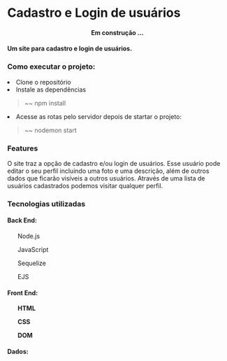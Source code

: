 <h1><strong>Cadastro e Login de usuários</strong></h1>
<h4 align="center">Em construção ... </h4>
<h4>Um site para cadastro e login de usuários.</h4>
<h3><strong>Como executar o projeto:</strong></h3>
<li>Clone o repositório</li>
<li>Instale as dependências</li>

<blockquote>~~ npm install</blockquote>

<li>Acesse as rotas pelo servidor depois de startar o projeto:</li>
<blockquote>~~ nodemon start</blockquote>

<h3><strong>Features</strong></h3>
<p>O site traz a opção de cadastro e/ou login de usuários. Esse usuário pode editar o seu perfil incluindo uma foto e uma descrição, além de outros dados que ficarão visíveis a outros usuários. Através de uma lista de usuários cadastrados podemos visitar qualquer perfil.</p>

<h3><strong>Tecnologias utilizadas</strong></h3>
<h4><b>Back End:</b></h4>
<ul>Node.js</ul>
<ul>JavaScript</ul>
<ul>Sequelize</ul>
<ul>EJS</ul>
<h4><b>Front End:<b></h4>
<ul>HTML</ul>
<ul>CSS</ul>
<ul>DOM</ul>


<h4>Dados:</h4>


